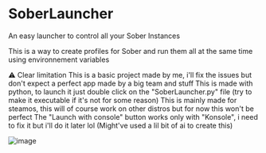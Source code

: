 # SoberLauncher
An easy launcher to control all your Sober Instances

This is a way to create profiles for Sober and run them all at the same time using environnement variables

⚠️ Clear limitation
This is a basic project made by me, i'll fix the issues but don't expect a perfect app made by a big team and stuff
This is made with python, to launch it just double click on the "SoberLauncher.py" file (try to make it executable if it's not for some reason)
This is mainly made for steamos, this will of course work on other distros but for now this won't be perfect
The "Launch with console" button works only with "Konsole", i need to fix it but i'll do it later lol
(Might've used a lil bit of ai to create this)



![image](https://github.com/user-attachments/assets/db1608d7-e819-4af9-87ed-3923a1204250)
